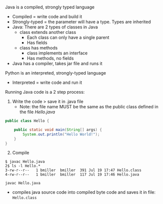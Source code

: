 Java is a compiled, strongly typed language 
- Compiled = write code and build it 
- Strongly-typed = the parameter will have a type. Types are inherited 
- Java: There are 2 types of classes in Java 
	- class extends another class 
		- Each class can only have a single parent 
		- Has fields 
	- class has methods 
		- class implements an interface 
		- Has methods, no fields 
- Java has a compiler, takes jar file and runs it 

Python is an interpreted, strongly-typed language 
- Interpreted = write code and run it 

Running Java code is a 2 step process: 

1. Write the code > save it in .java file 
	- Note: the file name MUST be the same as the public class defined in the file
*Hello.java*
```java
public class Hello {

    public static void main(String[] args) {
        System.out.println("Hello World!");
    }
}
```

2. Compile 
```shell
$ javac Hello.java
2$ ls -l Hello.*
3-rw-r--r--   1 bmiller  bmiller  391 Jul 19 17:47 Hello.class
4-rw-r--r--   1 bmiller  bmiller  117 Jul 19 17:46 Hello.java
```

`javac Hello.java`
- compiles java source code into compiled byte code and saves it in file: `Hello.class`



